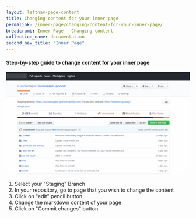 ```yaml
---
layout: leftnav-page-content
title: Changing content for your inner page
permalink: /inner-page/changing-content-for-your-inner-page/
breadcrumb: Inner Page - Changing content
collection_name: documentation
second_nav_title: "Inner Page"
---
```

#### **Step-by-step guide to change content for your inner page**
![Change content for your webpage](/images/resources/changing-content-for-your-webpage.gif)
1. Select your "Staging" Branch
2. In your repository, go to page that you wish to change the content
3. Click on "edit" pencil button
4. Change the markdown content of your page
5. Click on "Commit changes" button
